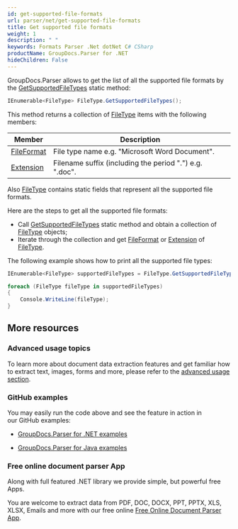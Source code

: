 ```yaml
---
id: get-supported-file-formats
url: parser/net/get-supported-file-formats
title: Get supported file formats
weight: 1
description: " "
keywords: Formats Parser .Net dotNet C# CSharp
productName: GroupDocs.Parser for .NET
hideChildren: False
---
```

GroupDocs.Parser allows to get the list of all the supported file formats by the [GetSupportedFileTypes](https://apireference.groupdocs.com/net/parser/groupdocs.parser.options/filetype/methods/getsupportedfiletypes) static method:

```csharp
IEnumerable<FileType> FileType.GetSupportedFileTypes();

```

This method returns a collection of [FileType](https://apireference.groupdocs.com/net/parser/groupdocs.parser.options/filetype) items with the following members:

| Member | Description |
| --- | --- |
| [FileFormat](https://apireference.groupdocs.com/net/parser/groupdocs.parser.options/filetype/properties/fileformat) | File type name e.g. "Microsoft Word Document". |
| [Extension](https://apireference.groupdocs.com/net/parser/groupdocs.parser.options/filetype/properties/extension) | Filename suffix (including the period ".") e.g. ".doc". |

Also [FileType](https://apireference.groupdocs.com/net/parser/groupdocs.parser.options/filetype) contains static fields that represent all the supported file formats.

Here are the steps to get all the supported file formats:

*   Call [GetSupportedFileTypes](https://apireference.groupdocs.com/net/parser/groupdocs.parser.options/filetype/methods/getsupportedfiletypes) static method and obtain a collection of [FileType](https://apireference.groupdocs.com/net/parser/groupdocs.parser.options/filetype) objects;
*   Iterate through the collection and get [FileFormat](https://apireference.groupdocs.com/net/parser/groupdocs.parser.options/filetype/properties/fileformat) or [Extension](https://apireference.groupdocs.com/net/parser/groupdocs.parser.options/filetype/properties/extension) of [FileType](https://apireference.groupdocs.com/net/parser/groupdocs.parser.options/filetype).

The following example shows how to print all the supported file types:

```csharp
IEnumerable<FileType> supportedFileTypes = FileType.GetSupportedFileTypes();

foreach (FileType fileType in supportedFileTypes)
{
    Console.WriteLine(fileType);
}

```

## More resources

### Advanced usage topics

To learn more about document data extraction features and get familiar how to extract text, images, forms and more, please refer to the [advanced usage section](Advanced%2Busage.html).

### GitHub examples

You may easily run the code above and see the feature in action in our GitHub examples:

*   [GroupDocs.Parser for .NET examples](https://github.com/groupdocs-parser/GroupDocs.Parser-for-.NET)
    
*   [GroupDocs.Parser for Java examples](https://github.com/groupdocs-parser/GroupDocs.Parser-for-Java)
    

### Free online document parser App

Along with full featured .NET library we provide simple, but powerful free Apps.

You are welcome to extract data from PDF, DOC, DOCX, PPT, PPTX, XLS, XLSX, Emails and more with our free online [Free Online Document Parser App](https://products.groupdocs.app/parser).

